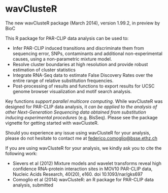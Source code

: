 wavClusteR
==========

The new wavClusteR package (March 2014), version 1.99.2, in preview by BioC

This R package for PAR-CLIP data analysis can be used to:

+ Infer PAR-CLIP induced transitions and discriminate them from sequencing error, SNPs, contaminants and additional non-experimental causes, using a non-parametric mixture model. 
+ Resolve cluster boundaries at high resolution and provide robust estimation of cluster statistics
+ Integrate RNA-Seq data to estimate False Discovery Rates over the entire range of relative substitution frequencies. 
+ Post-processing of results and functions to export results for UCSC genome browser visualization and motif search analysis. 

Key functions *support parallel multicore computing*. While wavClusteR was designed for PAR-CLIP data analysis, it *can be applied to the analysis of other Next-Generation Sequencing data obtained from substitution inducing experimental procedures* (e.g. BisSeq). Please see the package vignette for getting started with wavClusteR.

Should you experience any issue using wavClusteR for your analysis, please do not hesitate to contact me at federico.comoglio@bsse.ethz.ch

If you are using wavClusteR for your analysis, we kindly ask you to cite the following work:

+ Sievers et al (2012) Mixture models and wavelet transforms reveal high confidence RNA-protein interaction sites in MOV10 PAR-CLIP data, Nucleic Acids Research, 40(20), e160. doi 10.1093/nar/gks697
+ Comoglio et al (2014) wavClusteR: an R package for PAR-CLIP data analysis, submitted